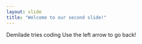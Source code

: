 ```yaml
---
layout: slide
title: "Welcome to our second slide!"
---
```

Demilade tries coding
Use the left arrow to go back!
